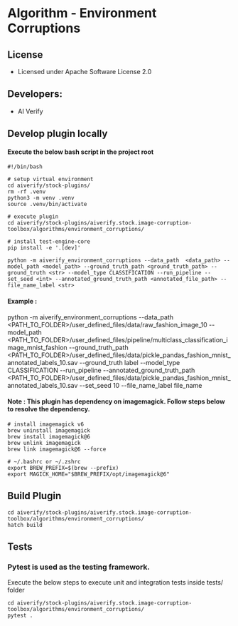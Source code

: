 # Algorithm - Environment Corruptions

## License
* Licensed under Apache Software License 2.0

## Developers:
* AI Verify

## Develop plugin locally
#### Execute the below bash script in the project root
```
#!/bin/bash

# setup virtual environment
cd aiverify/stock-plugins/
rm -rf .venv
python3 -m venv .venv
source .venv/bin/activate

# execute plugin
cd aiverify/stock-plugins/aiverify.stock.image-corruption-toolbox/algorithms/environment_corruptions/

# install test-engine-core 
pip install -e '.[dev]'

python -m aiverify_environment_corruptions --data_path  <data_path> --model_path <model_path> --ground_truth_path <ground_truth_path> --ground_truth <str> --model_type CLASSIFICATION --run_pipeline --set_seed <int> --annotated_ground_truth_path <annotated_file_path> --file_name_label <str>

```
#### Example : 
python -m aiverify_environment_corruptions --data_path  <PATH_TO_FOLDER>/user_defined_files/data/raw_fashion_image_10  --model_path <PATH_TO_FOLDER>/user_defined_files/pipeline/multiclass_classification_image_mnist_fashion --ground_truth_path <PATH_TO_FOLDER>/user_defined_files/data/pickle_pandas_fashion_mnist_annotated_labels_10.sav --ground_truth label --model_type CLASSIFICATION --run_pipeline --annotated_ground_truth_path <PATH_TO_FOLDER>/user_defined_files/data/pickle_pandas_fashion_mnist_annotated_labels_10.sav --set_seed 10 --file_name_label file_name

#### Note : This plugin has dependency on imagemagick. Follow steps below to resolve the dependency.
```
# install imagemagick v6
brew uninstall imagemagick
brew install imagemagick@6
brew unlink imagemagick
brew link imagemagick@6 --force

# ~/.bashrc or ~/.zshrc
export BREW_PREFIX=$(brew --prefix)
export MAGICK_HOME="$BREW_PREFIX/opt/imagemagick@6"

```
## Build Plugin
```
cd aiverify/stock-plugins/aiverify.stock.image-corruption-toolbox/algorithms/environment_corruptions/
hatch build
```
## Tests
### Pytest is used as the testing framework.
Execute the below steps to execute unit and integration tests inside tests/ folder
```
cd aiverify/stock-plugins/aiverify.stock.image-corruption-toolbox/algorithms/environment_corruptions/
pytest .
```
